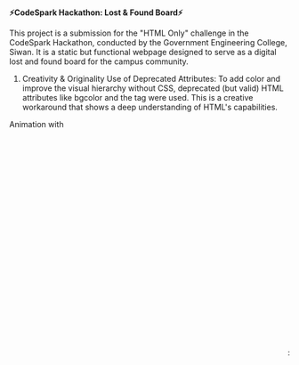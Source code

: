 **⚡CodeSpark Hackathon: Lost & Found Board⚡**  

This project is a submission for the "HTML Only" challenge in the CodeSpark Hackathon, conducted by the Government Engineering College, Siwan. It is a static but functional webpage designed to serve as a digital lost and found board for the campus community.


1. Creativity & Originality
Use of Deprecated Attributes: To add color and improve the visual hierarchy without CSS, deprecated (but valid) HTML attributes like bgcolor and the <font> tag were used. This is a creative workaround that shows a deep understanding of HTML's capabilities.

Animation with <marquee>: The <marquee> tag was implemented to add a simple, HTML-only animation to the main title, making the page more dynamic and memorable.

2. Functionality
Clickable Contact Links: All contact information is interactive. Email addresses use mailto: links to open the user's default email client, and phone numbers use tel: links for one-tap calling on mobile devices.

Collapsible Details: The <details> and <summary> tags are used to create expandable sections for item descriptions. This adds a layer of interactivity and keeps the main table clean, all without any JavaScript.

3. UI/UX Design
Structured Layout: The entire page is built on a strong semantic structure using <header>, <main>, <section>, and <footer>.

Readable Tables: Information is organized into HTML <table> elements with borders and padding, which is the most effective way to present structured data clearly in an HTML-only environment.

4. Extra Effort
Semantic HTML5: The code uses modern HTML5 semantic tags, which improves accessibility and code clarity.

How to View
Simply open the index.html file in any modern web browser to view the live page.

Acknowledgements
This project was created by Namratha for the CodeSpark Hackathon.
